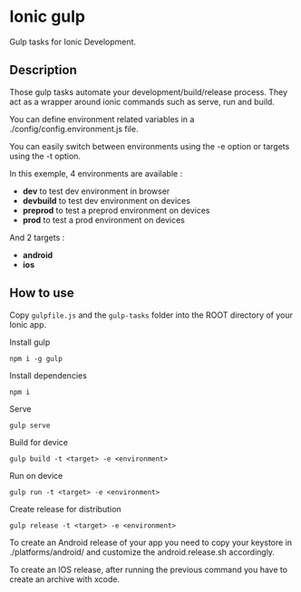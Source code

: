 # Ionic gulp

Gulp tasks for Ionic Development.

## Description

Those gulp tasks automate your development/build/release process.
They act as a wrapper around ionic commands such as serve, run and build.

You can define environment related variables in a ./config/config.environment.js file.

You can easily switch between environments using the -e option or targets using the -t option.

In this exemple, 4 environments are available :
* **dev** to test dev environment in browser
* **devbuild** to test dev environment on devices
* **preprod** to test a preprod environment on devices
* **prod** to test a prod environment on devices

And 2 targets :
* **android**
* **ios**


## How to use

Copy ``gulpfile.js`` and the ``gulp-tasks`` folder into the ROOT directory of your Ionic app.

Install gulp

    npm i -g gulp

Install dependencies

    npm i

Serve

    gulp serve

Build for device

    gulp build -t <target> -e <environment>

Run on device

    gulp run -t <target> -e <environment>

Create release for distribution

    gulp release -t <target> -e <environment>

To create an Android release of your app you need to copy your keystore in ./platforms/android/ and customize the android.release.sh accordingly.

To create an IOS release, after running the previous command you have to create an archive with xcode.
